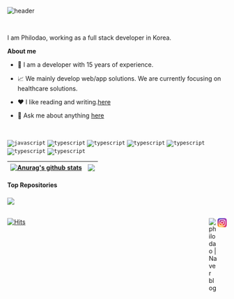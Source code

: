 ![header](https://capsule-render.vercel.app/api?type=waving&color=auto&height=200&text=Welcome!&animation=fadeIn&fontSize=80&fontAlignY=35)

<br />

I am Philodao, working as a full stack developer in Korea.

**About me**

- 💼 I am a developer with 15 years of experience.

- 📈 We mainly develop web/app solutions. We are currently focusing on healthcare solutions.

- ❤️ I like reading and writing.[here](https://blog.naver.com/philodao)

- 💬 Ask me about anything [here](https://github.com/philodao/philodao/issues)


<br/>


<code><img height="20" alt="javascript" src="https://img.shields.io/badge/javascript-F7DF1E?style=flat-square&logo=javascript&logoColor=000000"></code>
<code><img height="20" alt="typescript" src="https://img.shields.io/badge/typescript-3178C6?style=flat-square&logo=typescript&logoColor=000000"></code>
<code><img height="20" alt="typescript" src="https://img.shields.io/badge/react-61DAFB?style=flat-square&logo=react&logoColor=000000"></code>
<code><img height="20" alt="typescript" src="https://img.shields.io/badge/springboot-6DB33F?style=flat-square&logo=springboot&logoColor=000000"></code>
<code><img height="20" alt="typescript" src="https://img.shields.io/badge/Node.js-c2c5c5?style=flat&logo=Node.js&logoColor=000000"></code>
<code><img height="20" alt="typescript" src="https://img.shields.io/badge/php-777BB4?style=flat-square&logo=php&logoColor=000000"></code>
<code><img height="20" alt="typescript" src="https://img.shields.io/badge/flutter-02569B?style=flat-square&logo=flutter&logoColor=000000"></code>

  
| <a href="https://github.com/philodao/philodao"><img align="center" src="https://github-readme-stats.vercel.app/api?username=philodao&show_icons=true&include_all_commits=true&theme=buefy&hide_border=true" alt="Anurag's github stats" /></a> | <a href="https://github.com/philodao/philodao"><img align="center" src="https://github-readme-stats.vercel.app/api/top-langs/?username=philodao&layout=compact&theme=buefy&hide_border=true" /></a> |
| ------------- | ------------- |

  
#### Top Repositories


<a href="https://github.com/philodao/Spring-Security-6">
  <img align="center" src="https://github-readme-stats.vercel.app/api/pin/?username=philodao&repo=Spring-Security-6&theme=buefy" />
</a>

<br />
<br />

[![Hits](https://hits.seeyoufarm.com/api/count/incr/badge.svg?url=https%3A%2F%2Fgithub.com%2Flhjbg0821&count_bg=%2379C83D&title_bg=%23555555&icon=&icon_color=%23E7E7E7&title=hits&edge_flat=false)](https://hits.seeyoufarm.com)
<a href="https://www.instagram.com/philodao">
<img align="right" alt="philodao | winstagram" width="21px" src="https://github.com/github/explore/blob/main/topics/instagram/instagram.png" />
</a>
<a href="https://blog.naver.com/philodao">
  <img align="right" alt="philodao | Naver blog" width="20px" src="https://user-images.githubusercontent.com/91887888/145205204-8041d35b-ee54-48f9-9c0d-32a5e01d2ac7.png" />
</a>
<!--
**jeongseong2/jeongseong2** is a ✨ _special_ ✨ repository because its `README.md` (this file) appears on your GitHub profile.

Here are some ideas to get you started:

- 🔭 I’m currently working on ...
- 🌱 I’m currently learning ...
- 👯 I’m looking to collaborate on ...
- 🤔 I’m looking for help with ...
- 💬 Ask me about ...
- 📫 How to reach me: ...
- 😄 Pronouns: ...
- ⚡ Fun fact: ...
-->
